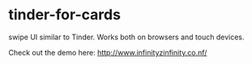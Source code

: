 # tinder-for-cards

swipe UI similar to Tinder.
Works both on browsers and touch devices.

Check out the demo here: 
http://www.infinityzinfinity.co.nf/
